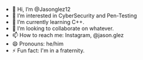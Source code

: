 - 👋 Hi, I’m @Jasonglez12
- 👀 I’m interested in CyberSecurity and Pen-Testing
- 🌱 I’m currently learning C++.
- 💞️ I’m looking to collaborate on whatever. 
- 📫 How to reach me: Instagram, @jason.glez
- 😄 Pronouns: he/him
- ⚡ Fun fact: I'm in a fraternity. 

<!---
Jasonglez12/Jasonglez12 is a ✨ special ✨ repository because its `README.md` (this file) appears on your GitHub profile.
You can click the Preview link to take a look at your changes.
--->
